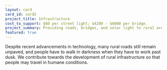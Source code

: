 ```yaml
---
layout: card
card_id: card2
project_title: Infrastructure
cost_to_support: $60 per street light; $4200 - $6000 per bridge.
project_summary: Providing roads, bridges, and solar light to rural areas.
featured: true
---
```

<p>Despite recent advancements in technology, many rural roads still remain unpaved, and people have to walk in darkness when they have to work past dusk. We contribute towards the development of rural infrastructure so that people may travel in humane conditions.</p>

